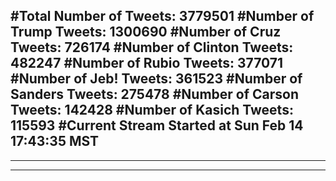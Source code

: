 #Total Number of Tweets: 3779501 
#Number of Trump Tweets: 1300690
#Number of Cruz Tweets: 726174
#Number of Clinton Tweets: 482247
#Number of Rubio Tweets: 377071
#Number of Jeb! Tweets: 361523
#Number of Sanders Tweets: 275478
#Number of Carson Tweets: 142428
#Number of Kasich Tweets: 115593
#Current Stream Started at Sun Feb 14 17:43:35 MST
---
---
---
